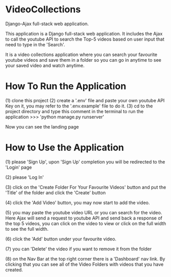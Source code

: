 # VideoCollections
Django-Ajax full-stack web application. 

This application is a Django full-stack web application. It includes the Ajax to call the youtube API to search the Top-5 videos based on user input that need to type in the 'Search'.

It is a video collections application where you can search your favourite youtube videos and save them in a folder so you can go in anytime to see your saved video and watch anytime. 


# How To Run the Application
(1) clone this project
(2) create a '.env' file and paste your own youtube API Key on it, you may refer to the '.env.example' file to do it.
(3) cd to the project directory and type this comment in the terminal to run the application >>> 
'python manage.py runserver'

Now you can see the landing page

# How to Use the Application
(1) please 'Sign Up', upon 'Sign Up' completion you will be redirected to the 'Login' page

(2) please 'Log In'

(3) click on the 'Create Folder For Your Favourite Videos' button and put the 'Title' of the folder and click the 'Create' button

(4) click the 'Add Video' button, you may now start to add the video.

(5) you may paste the youtube video URL or you can search for the video. Here Ajax will send a request to youtube API and send back a response of the top 5 videos, you can click on the video to view or click on the full width to see the full width.

(6) click the 'Add' button under your favourite video.

(7) you can 'Delete' the video if you want to remove it from the folder

(8) on the Nav Bar at the top right corner there is a 'Dashboard' nav link. By clicking that you can see all of the Video Folders with videos that you have created. 

